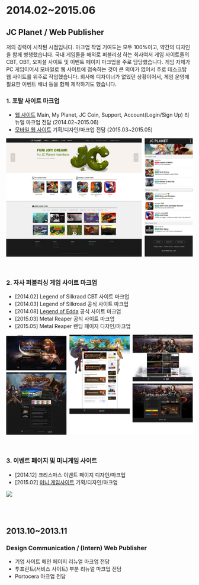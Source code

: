 # 2014.02~2015.06
## JC Planet / Web Publisher
저의 경력이 시작된 시점입니다. 마크업 작업 기여도는 모두 100%이고, 약간의 디자인을 함께 병행했습니다. 국내 게임들을 해외로 퍼블리싱 하는 회사여서 게임 사이트들의 CBT, OBT, 오피셜 사이트 및 이벤트 페이지 마크업을 주로 담당했습니다. 게임 자체가 PC 게임이어서 모바일로 웹 사이트에 접속하는 것이 큰 의미가 없어서 주로 데스크탑 웹 사이트를 위주로 작업했습니다. 회사에 디자이너가 없었던 상황이어서, 게임 운영에 필요한 이벤트 배너 등을 함께 제작하기도 했습니다.

### 1. 포탈 사이트 마크업
* [웹 사이트](http://jcplanet.com) Main, My Planet, JC Coin, Support, Account(Login/Sign Up) 리뉴얼 마크업 전담 (2014.02~2015.06)
* [모바일 웹 사이트](http://m.jcplanet.com) 기획/디자인/마크업 전담 (2015.03~2015.05)

![jcplanet.com](./img/jcplanet.png)

<br>

### 2. 자사 퍼블리싱 게임 사이트 마크업
* [2014.02] Legend of Silkraod CBT 사이트 마크업
* [2014.03] Legend of Silkroad 공식 사이트 마크업
* [2014.08] [Legend of Edda](http://edda.mymusictaste.com) 공식 사이트 마크업
* [2015.03] Metal Reaper 공식 사이트 마크업
* [2015.05] Metal Reaper 랜딩 페이지 디자인/마크업

![게임 사이트](./img/jcplanet_game.png)

<br>

### 3. 이벤트 페이지 및 미니게임 사이트
* [2014.12] 크리스마스 이벤트 페이지 디자인/마크업
* [2015.02] [미니 게임사이트](http://mini.jcplanet.com) 기획/디자인/마크업

![](./img/jcplanet_etc.jpg)

<br>
<br>

## 2013.10~2013.11
### Design Communication / (Intern) Web Publisher
* 기업 사이트 메인 페이지 리뉴얼 마크업 전담
* 투프린트(서비스 사이트) 부분 리뉴얼 마크업 전담
* Portocera 마크업 전담
